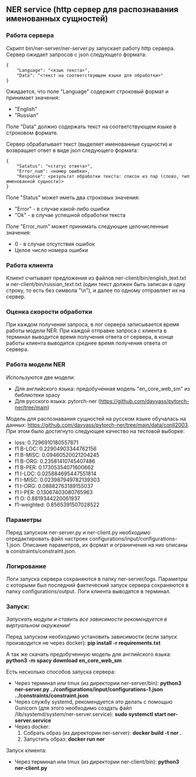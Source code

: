 ## NER service (http сервер для распознавания именованных сущностей)

### Работа сервера
Скрипт bin/ner-server/ner-server.py запускает работу http сервера. Сервер ожидает запросов с json следующего формата:

    {
        "Language": "<язык текста>",
        "Data": "<текст на соответствующем языке для обработки>"
    }
Ожидается, что поле "Language" содержит строковый формат и принимает значения:
- "English"
- "Russian"

Поле "Data" должно содержать текст на соответствующем языке в строковом формате.

Сервер обрабатывает текст (выделяет именованные сущности) и возвращает ответ в виде json следующего формата:

    {
        "Satatus": "<статус ответа>",
        "Error_num": <номер ошибки>,
        "Response": <результат обработки текста: список из пар (слово, тип именованной сущности)>
    }
Поле "Status" может иметь два строковых значения:
- "Error" - в случае какой-либо ошибки
- "Ok" - в случае успешной обработки текста

Поле "Error_num" может принимать следующие целочисленные значения:
- 0 - в случае отсутствия ошибок
- Целое число номера ошибки

### Работа клиента
Клиент считывает предложения из файлов ner-client/bin/english_text.txt и ner-client/bin/russian_text.txt (один текст должен быть записан в одну строку, то есть без символа "\n"), и далее по одному отправляет их на сервер.

### Оценка скорости обработки
При каждом получении запроса, в лог сервера записывается время работы модели NER.
При каждой отправке запроса с клиента в терминал выводится время получения ответа от сервера, в конце работы клиента выводится среднее время получения ответа от сервера.

### Работа модели NER
Используются две модели:
- Для английского языка: предобученная модель "en_core_web_sm" из библиотеки spacy
- Для русского языка: pytorch-ner (https://github.com/dayyass/pytorch-ner/tree/main)

Модель для распознавания сущностей на русском языке обучалась на данных: https://github.com/dayyass/pytorch-ner/tree/main/data/conll2003.
При этом было достигнуто следующее качество на тестовой выборке:
- loss: 0.7296910180557871
- f1 B-LOC: 0.22904903344762156
- f1 B-MISC: 0.09460520021204245
- f1 B-ORG: 0.23581410745407486
- f1 B-PER: 0.17305354071600662
- f1 I-LOC: 0.025884695447551814
- f1 I-MISC: 0.023987949782139303
- f1 I-ORG: 0.08882763189155037
- f1 I-PER: 0.13067403080765963
- f1 O: 0.8819344220061937
- f1-weighted: 0.8565391507028522

### Параметры
Перед запуском ner-server.py и ner-client.py необходимо отредактировать файл настроек configurations/input/configurations-1.json. Описание параметров, их формат и ограничения на них описаны в constraints/constraint.json.

### Логирование
Логи запуска сервера сохраняются в папку ner-server/logs. Параметры с которыми был последний фактический запуск сервера сохраняются в папку configurations/output.
Логи клиента выводятся в терминал.

### Запуск:
_Запускать модули и ставить все зависимости рекомендуется в виртуальном окружении!_

Перед запуском необходимо установить зависимости (если запуск производится не через docker): **pip install -r requirements.txt**

А так же скачать предобученную модель для английского языка: **python3 -m spacy download en_core_web_sm**

Есть несколько способов запуска сервера: 
- Через терминал или tmux (из директории ner-server/bin): **python3 ner-server.py ../configurations/input/configurations-1.json ../constraints/constraint.json**
- Через службу systemd, рекомендуется это делать с помощью Gunicorn (для этого необходимо создать файл /lib/systemd/system/ner-server.service): **sudo systemctl start ner-server.service**
- Через docker:
    1. Собрать образ (из директории ner-server): **docker build -t ner .**
    2. Запустить образ: **docker run ner**

Запуск клиента:
- Через терминал или tmux (из директории ner-client/bin): **python3 ner-client.py**